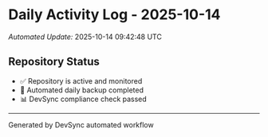 # Daily Activity Log - 2025-10-14

*Automated Update:* 2025-10-14 09:42:48 UTC

## Repository Status
- ✅ Repository is active and monitored
- 🔄 Automated daily backup completed
- 📊 DevSync compliance check passed

---
Generated by DevSync automated workflow
